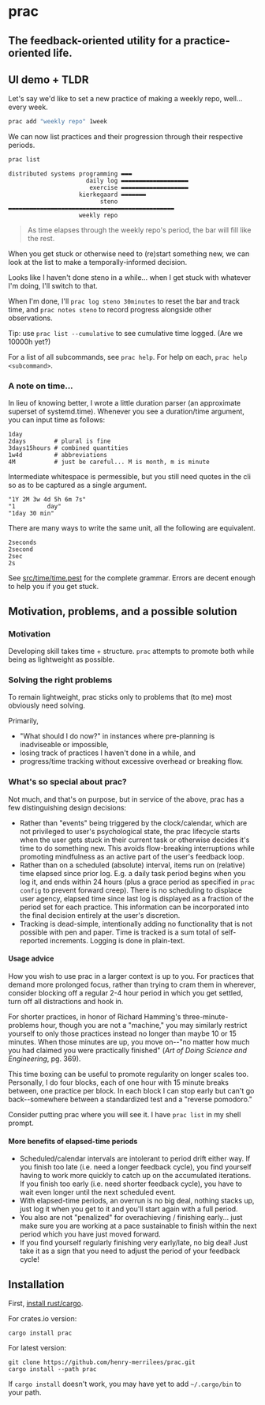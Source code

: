 # prac
<!-- cargo-rdme start -->

## The feedback-oriented utility for a practice-oriented life.

## UI demo + TLDR
Let's say we'd like to set a new practice of making a weekly repo, well... every week.
```bash
prac add "weekly repo" 1week
```
We can now list practices and their progression through their respective periods.
```bash
prac list
```

```text
distributed systems programming ▬▬▬
                      daily log ▬▬▬▬▬▬▬▬▬▬▬▬▬▬▬▬▬▬▬
                       exercise ▬▬▬▬▬▬▬▬▬▬▬▬▬▬▬▬▬▬▬
                    kierkegaard ▬▬▬▬▬▬▬
                          steno ▬▬▬▬▬▬▬▬▬▬▬▬▬▬▬▬▬▬▬▬▬▬▬▬▬▬▬▬▬▬▬▬▬▬▬▬▬▬▬▬▬▬▬▬▬▬▬
                    weekly repo
```
> As time elapses through the weekly repo's period, the bar will fill like the rest.

When you get stuck or otherwise need to (re)start something new, we can look at the list to
make a temporally-informed decision.

Looks like I haven't done steno in a while... when I get stuck with whatever I'm doing, I'll switch to that.

When I'm done, I'll ```prac log steno 30minutes``` to reset the bar and track time, and ```prac notes steno``` to record progress alongside other observations.

Tip: use `prac list --cumulative` to see cumulative time logged. (Are we 10000h yet?)

For a list of all subcommands, see `prac help`. For help on each, `prac help <subcommand>`.

### A note on time...
In lieu of knowing better, I wrote a little duration parser (an approximate superset of systemd.time).
Whenever you see a duration/time argument, you can input time as follows:
```text
1day
2days        # plural is fine
3days15hours # combined quantities
1w4d         # abbreviations
4M           # just be careful... M is month, m is minute
```
Intermediate whitespace is permessible, but you still need quotes in the cli so as to be
captured as a single argument.
```text
"1Y 2M 3w 4d 5h 6m 7s"
"1         day"
"1day 30 min"
```
There are many ways to write the same unit, all the following are equivalent.
```text
2seconds
2second
2sec
2s
```
See [src/time/time.pest](https://github.com/henry-merrilees/prac/blob/main/src/time/time.pest) for the complete grammar.
Errors are decent enough to help you if you get stuck.

## Motivation, problems, and a possible solution

### Motivation
Developing skill takes time + structure. `prac` attempts to promote both while being as lightweight as possible.


### Solving the right problems
To remain lightweight, prac sticks only to problems that (to me) most obviously need solving.

Primarily,
- "What should I do now?" in instances where pre-planning is inadviseable or impossible,
- losing track of practices I haven't done in a while, and
- progress/time tracking without excessive overhead or breaking flow.

### What's so special about prac?
Not much, and that's on purpose, but in service of the above, prac has a few distinguishing
design decisions:
- Rather than "events" being triggered by the clock/calendar, which are not privileged to
user's psychological state, the prac lifecycle starts when the user gets stuck in their current task
   or otherwise decides it's time to do something new. This avoids flow-breaking interruptions
   while promoting mindfulness as an active part of the user's feedback loop.
- Rather than on a scheduled (absolute) interval, items run on (relative) time elapsed since prior log. E.g. a
daily task period begins when you log it, and ends within 24 hours (plus a grace period as
specified in `prac config` to prevent forward creep).
 There is no scheduling to displace user agency, elapsed time since last log is displayed
as a fraction of the period set for each practice. This information can be incorporated into the final decision entirely at the user's discretion.
- Tracking is dead-simple, intentionally adding no functionality that is not possible with pen
and paper. Time is tracked is a sum total of self-reported increments. Logging is done in plain-text.

#### Usage advice
How you wish to use prac in a larger context is up to you. For practices that demand more
prolonged focus, rather than trying to cram them in wherever, consider blocking off
a regular 2-4 hour period in which you get settled, turn off all distractions and hook
in.

For shorter practices, in honor of Richard Hamming's three-minute-problems hour, though you
are not a "machine," you may similarly restrict yourself to only those practices instead no longer than maybe 10 or 15 minutes.
When those minutes are up, you move on--"no matter how much you had claimed you were practically finished" (_Art of Doing Science and Engineering_, pg. 369).

This time boxing can be useful to promote regularity on longer scales too. Personally,
I do four blocks, each of one hour with 15 minute breaks between, one practice per
block. In each block I can stop early but can't go back--somewhere between a standardized
test and a "reverse pomodoro."

Consider putting prac where you will see it. I have `prac list` in my shell prompt.

#### More benefits of elapsed-time periods
- Scheduled/calendar intervals are intolerant to period drift either way. If you finish too
late (i.e. need a longer feedback cycle), you find yourself having to work more quickly to
catch up on the accumulated iterations. If you finish too early (i.e. need shorter feedback
cycle), you have to wait even longer until the next scheduled event.
- With elapsed-time periods, an overrun is no big deal, nothing stacks up, just log it when you
get to it and you'll start again with a full period.
- You also are not "penalized" for overachieving / finishing early... just make sure you are working at a
pace sustainable to finish within the next period which you have just moved forward.
- If you find yourself regularly finishing very early/late, no big deal! Just take it as a sign
that you need to adjust the period of your feedback cycle!

<!-- cargo-rdme end -->
## Installation
First, [install rust/cargo](https://www.rust-lang.org/tools/install).

For crates.io version:
```
cargo install prac
```
For latest version:
```
git clone https://github.com/henry-merrilees/prac.git
cargo install --path prac
```
If `cargo install` doesn't work, you may have yet to add `~/.cargo/bin` to your path.
